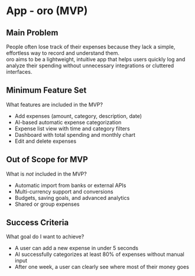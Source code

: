# App - oro (MVP)

## Main Problem

People often lose track of their expenses because they lack a simple, effortless way to record and understand them.  
oro aims to be a lightweight, intuitive app that helps users quickly log and analyze their spending without unnecessary integrations or cluttered interfaces.

## Minimum Feature Set

What features are included in the MVP?

- Add expenses (amount, category, description, date)
- AI-based automatic expense categorization
- Expense list view with time and category filters
- Dashboard with total spending and monthly chart
- Edit and delete expenses

## Out of Scope for MVP

What is _not_ included in the MVP?

- Automatic import from banks or external APIs
- Multi-currency support and conversions
- Budgets, saving goals, and advanced analytics
- Shared or group expenses

## Success Criteria

What goal do I want to achieve?

- A user can add a new expense in under 5 seconds
- AI successfully categorizes at least 80% of expenses without manual input
- After one week, a user can clearly see where most of their money goes
